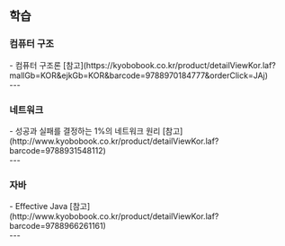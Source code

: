 
<h2>학습</h2>

<h3>컴퓨터 구조</h3>
- 컴퓨터 구조론 [참고](https://kyobobook.co.kr/product/detailViewKor.laf?mallGb=KOR&ejkGb=KOR&barcode=9788970184777&orderClick=JAj)

<br>
---

<h3>네트워크</h3>
- 성공과 실패를 결정하는 1%의 네트워크 원리 [참고](http://www.kyobobook.co.kr/product/detailViewKor.laf?barcode=9788931548112)

<br>
---


<h3>자바</h3>
- Effective Java [참고](http://www.kyobobook.co.kr/product/detailViewKor.laf?barcode=9788966261161)

<br>
---